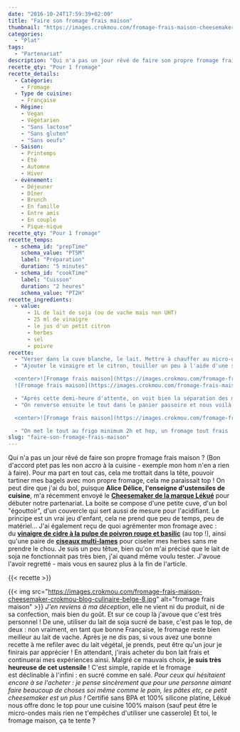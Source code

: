 ```yaml
---
date: "2016-10-24T17:59:39+02:00"
title: "Faire son fromage frais maison"
thumbnail: "https://images.crokmou.com/fromage-frais-maison-cheesemaker-crokmou-blog-culinaire-belge.jpg"
categories:
  - "Plat"
tags:
  - "Partenariat"
description: "Qui n'a pas un jour rêvé de faire son propre fromage frais maison ? Alice Délice... m'a récemment envoyé le Cheesemaker de la marque Lékué..."
recette_qty: "Pour 1 fromage"
recette_details:
  - Catégorie:
    - Fromage
  - Type de cuisine:
    - Française
  - Régime:
    - Vegan
    - Végétarien
    - "Sans lactose"
    - "Sans gluten"
    - "Sans oeufs"
  - Saison:
    - Printemps
    - Été
    - Automne
    - Hiver
  - évènement:
    - Déjeuner
    - Dîner
    - Brunch
    - En famille
    - Entre amis
    - En couple
    - Pique-nique
recette_qty: "Pour 1 fromage"
recette_temps:
  - schema_id: "prepTime"
    schema_value: "PT5M"
    label: "Préparation"
    duration: "5 minutes"
  - schema_id: "cookTime"
    label: "Cuisson"
    duration: "2 heures"
    schema_value: "PT2H"
recette_ingredients:
  - value:
      - 1L de lait de soja (ou de vache mais non UHT)
      - 25 ml de vinaigre
      - le jus d'un petit citron
      - herbes
      - sel
      - poivre
recette:
  - "Verser dans la cuve blanche, le lait. Mettre à chauffer au micro-ondes (800W en théorie, mais comme le mien est déjà trop vieux pour analyser tout ça, j'ai fait à l'oeil, du moins au thermomètre) 13 minutes. Le lait doit être aux environs de 90°C."
  - "Ajouter le vinaigre et le citron, touiller un peu à l'aide d'une spatule passoire. Le lait de soja étant un peu plus délicat à cailler (je trouve) que le lait, j'ai donc repassé 3/4 minutes au micro-ondes, re-mélangé puis laissé poser 30 minutes avec le couvercle

  <center>![Fromage frais maison](https://images.crokmou.com/fromage-frais-maison-cheesemaker-crokmou-blog-culinaire-belge-1.jpg)
  ![Fromage frais maison](https://images.crokmou.com/fromage-frais-maison-cheesemaker-crokmou-blog-culinaire-belge-2.jpg)</center>"

  - "Après cette demi-heure d'attente, on voit bien la séparation des matières entre le 'petit lait' de soja et le reste."
  - "On renverse ensuite le tout dans le panier passoire et nous voilà avec une texture plutôt onctueuse qu'on agrémente à notre sauce : ici j'ai mi un peu de sel, de poivre et de basilic fraîchement coupé.

  <center>![Fromage frais maison](https://images.crokmou.com/fromage-frais-maison-cheesemaker-crokmou-blog-culinaire-belge-3.jpg) ![Fromage frais maison](https://images.crokmou.com/fromage-frais-maison-cheesemaker-crokmou-blog-culinaire-belge-4.jpg) ![Fromage frais maison](https://images.crokmou.com/fromage-frais-maison-cheesemaker-crokmou-blog-culinaire-belge-5.jpg) ![Fromage frais maison](https://images.crokmou.com/fromage-frais-maison-cheesemaker-crokmou-blog-culinaire-belge-6.jpg) ![Fromage frais maison](https://images.crokmou.com/fromage-frais-maison-cheesemaker-crokmou-blog-culinaire-belge-7.jpg)</center>"

  - "On met le tout au frigo minimum 2h et hop, un fromage tout frais ! Il est très crémeux, mais il se tient assez bien. Le démoulage est simple : on retourne sur une assiette et le tour est joué !"
slug: "faire-son-fromage-frais-maison"
---
```


Qui n'a pas un jour rêvé de faire son propre fromage frais maison ? (Bon d'accord ptet pas les non accro à la cuisine - exemple mon hom n'en a rien à faire). Pour ma part en tout cas, cela me trottait dans la tête, pouvoir tartiner mes bagels avec mon propre fromage, cela me paraissait top ! On peut dire que j'ai du bol, puisque **Alice Délice, l'enseigne d'ustensiles de cuisine**, m'a récemment envoyé le **[Cheesemaker de la marque Lékué](https://www.alicedelice.com/cuisson/kit-fromage-frais-livret-de-recette-1016444.html)** pour débuter notre partenariat. La boite se compose d'une petite cuve, d'un bol "égouttoir", d'un couvercle qui sert aussi de mesure pour l'acidifiant. Le principe est un vrai jeu d'enfant, cela ne prend que peu de temps, peu de matériel... J'ai également reçu de quoi agrémenter mon fromage avec : du **[vinaigre de cidre à la pulpe de poivron rouge et basilic](https://www.alicedelice.com/huile/vinaigre-de-cidre-a-la-pulpe-de-poivron-rouge-et-basilic-1016694.html)** (au top !), ainsi qu'une paire de **[ciseaux multi-lames](https://www.alicedelice.com/ciseaux-de-cuisine/ciseaux-a-herbes-1014616.html)** pour ciseler mes herbes sans me prendre le chou. Je suis un peu têtue, bien qu'on m'ai précisé que le lait de soja ne fonctionnait pas très bien, j'ai quand même voulu tester. J'avoue l'avoir regretté - mais vous en saurez plus à la fin de l'article.

{{< recette >}}

{{< img src="https://images.crokmou.com/fromage-frais-maison-cheesemaker-crokmou-blog-culinaire-belge-8.jpg" alt="fromage frais maison" >}} _J'en reviens à ma déception_, elle ne vient ni du produit, ni de sa confection, mais bien du goût. Et sur ce coup là j'avoue que c'est très personnel ! De une, utiliser du lait de soja sucré de base, c'est pas le top, de deux : non vraiment, en tant que bonne Française, le fromage reste bien meilleur au lait de vache. Après je ne dis pas, si vous avez une bonne recette à me refiler avec du lait végétal, je prends, peut être qu'un jour je finirais par apprécier ! En attendant, j'irais acheter du bon lait frais et continuerai mes expériences ainsi. Malgré ce mauvais choix, **je suis très heureuse de cet ustensile** ! C'est simple, rapide et le fromage est déclinable à l'infini : en sucré comme en salé. _Pour ceux qui hésitaient encore à se l'acheter : je pense sincèrement que pour une personne aimant faire beaucoup de choses soi même comme le pain, les pâtes etc, ce petit cheesemaker est un plus !_ Certifié sans BPA et 100% silicone platine, Lékué nous offre donc le top pour une cuisine 100% maison (sauf peut être le micro-ondes mais rien ne t'empêches d'utiliser une casserole) Et toi, le fromage maison, ça te tente ?
